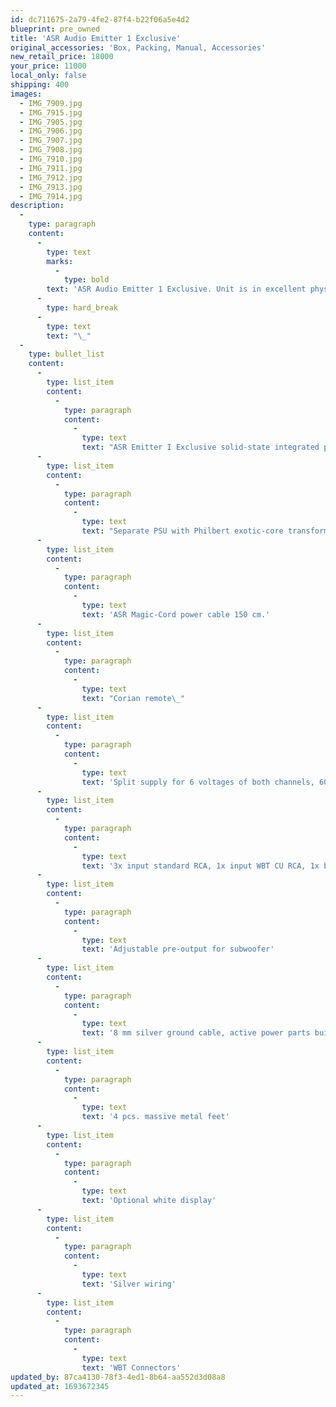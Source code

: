 ```yaml
---
id: dc711675-2a79-4fe2-87f4-b22f06a5e4d2
blueprint: pre_owned
title: 'ASR Audio Emitter 1 Exclusive'
original_accessories: 'Box, Packing, Manual, Accessories'
new_retail_price: 18000
your_price: 11000
local_only: false
shipping: 400
images:
  - IMG_7909.jpg
  - IMG_7915.jpg
  - IMG_7905.jpg
  - IMG_7906.jpg
  - IMG_7907.jpg
  - IMG_7908.jpg
  - IMG_7910.jpg
  - IMG_7911.jpg
  - IMG_7912.jpg
  - IMG_7913.jpg
  - IMG_7914.jpg
description:
  -
    type: paragraph
    content:
      -
        type: text
        marks:
          -
            type: bold
        text: 'ASR Audio Emitter 1 Exclusive. Unit is in excellent physical and functional condition with original boxes, packing and accessories. Unit is 14 months old and has seen very limited usage (roughly 20 hours). This unit is wired for the optional line-stage battery power supply, but that option is not included. Unit sold as new for $18,000.00'
      -
        type: hard_break
      -
        type: text
        text: "\_"
  -
    type: bullet_list
    content:
      -
        type: list_item
        content:
          -
            type: paragraph
            content:
              -
                type: text
                text: "ASR Emitter I Exclusive solid-state integrated power amplifier, 2x 290 W / 4 Ohm, prepared for battery\_"
      -
        type: list_item
        content:
          -
            type: paragraph
            content:
              -
                type: text
                text: "Separate PSU with Philbert exotic-core transformer\_"
      -
        type: list_item
        content:
          -
            type: paragraph
            content:
              -
                type: text
                text: 'ASR Magic-Cord power cable 150 cm.'
      -
        type: list_item
        content:
          -
            type: paragraph
            content:
              -
                type: text
                text: "Corian remote\_"
      -
        type: list_item
        content:
          -
            type: paragraph
            content:
              -
                type: text
                text: 'Split supply for 6 voltages of both channels, 606.440 µF capacity HV = higher voltage 80 V Elkos on double layer boards for the output stage'
      -
        type: list_item
        content:
          -
            type: paragraph
            content:
              -
                type: text
                text: '3x input standard RCA, 1x input WBT CU RCA, 1x balanced (XLR), 1x direct-input, 1x tape out Elma-Switches'
      -
        type: list_item
        content:
          -
            type: paragraph
            content:
              -
                type: text
                text: 'Adjustable pre-output for subwoofer'
      -
        type: list_item
        content:
          -
            type: paragraph
            content:
              -
                type: text
                text: '8 mm silver ground cable, active power parts built in PSU 2 cables from main unit to PSU: each 250 cm'
      -
        type: list_item
        content:
          -
            type: paragraph
            content:
              -
                type: text
                text: '4 pcs. massive metal feet'
      -
        type: list_item
        content:
          -
            type: paragraph
            content:
              -
                type: text
                text: 'Optional white display'
      -
        type: list_item
        content:
          -
            type: paragraph
            content:
              -
                type: text
                text: 'Silver wiring'
      -
        type: list_item
        content:
          -
            type: paragraph
            content:
              -
                type: text
                text: 'WBT Connectors'
updated_by: 87ca4130-78f3-4ed1-8b64-aa552d3d08a8
updated_at: 1693672345
---
```

